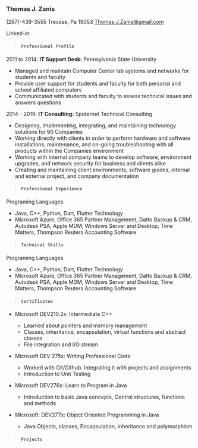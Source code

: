 
### **Thomas J. Zanis**
 (267)-439-3555  Trevose, Pa 19053  Thomas.J.Zanis@gmail.com 

Linked-in: 
>#### **```Professional Profile```**
2011 to 2014: **IT Support Desk:** Pennsylvania State University
* Managed and maintain Computer Center lab systems and networks for students and faculty
* Provide user support for students and faculty for both personal and school affiliated computers
* Communicated with students and faculty to assess technical issues and answers questions

2014 - 2019: **IT Consulting:** Spidernet Technical Consulting
* Designing, implementing, integrating, and maintaining technology solutions for 90 Companies  
*	Working directly with clients in order to perform hardware and software installations, maintenance, and on-going  troubleshooting with
all products within the Companies  environment
*	Working with internal company teams to develop software, environment upgrades, and network security for business and clients alike
*	Creating and maintaining client environments, software guides, internal and external project, and company documentation 

>#### **```Professional Experience```**
Programing Languages 		
*	Java, C++, Python, Dart, Flutter
Technology 
*	Microsoft Azure, Office 365 Partner Management, Datto Backup & CRM, Autodesk PSA, Apple MDM, Windows Server and Desktop, Time Matters, Thompson Reuters Accounting Software

>#### **```Technical Skills```**

Programing Languages 		
*	Java, C++, Python, Dart, Flutter
Technology 
*	Microsoft Azure, Office 365 Partner Management, Datto Backup & CRM, Autodesk PSA, Apple MDM, Windows Server and Desktop, Time Matters, Thompson Reuters Accounting Software

>#### **```Certificates```**

* Microsoft DEV210.2x: Intermediate C++
    -	Learned about pointers and memory management
    - Classes, inheritance, encapsulation, virtual functions and abstract classes 
    -	File integration and I/O stream
  
*	Microsoft DEV 275x: Writing Professional Code
    -	Worked with Git/Github. Integrating it with projects and assignments
    -	Introduction to Unit Testing
  
*	Microsoft DEV276x: Learn to Program in Java
    -	Introduction to basic Java concepts, Control structures, functions and methods
*	Microsoft: DEV277x: Object Oriented Programming in Java
    -	Java Objects, classes, Encapsulation, inheritance and polymorphism


>#### **```Projects```**

